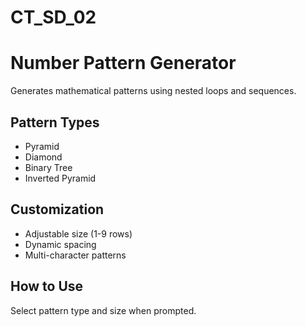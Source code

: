# CT_SD_02
# Number Pattern Generator

Generates mathematical patterns using nested loops and sequences.

## Pattern Types
- Pyramid
- Diamond
- Binary Tree
- Inverted Pyramid

## Customization
- Adjustable size (1-9 rows)
- Dynamic spacing
- Multi-character patterns

## How to Use
Select pattern type and size when prompted.
